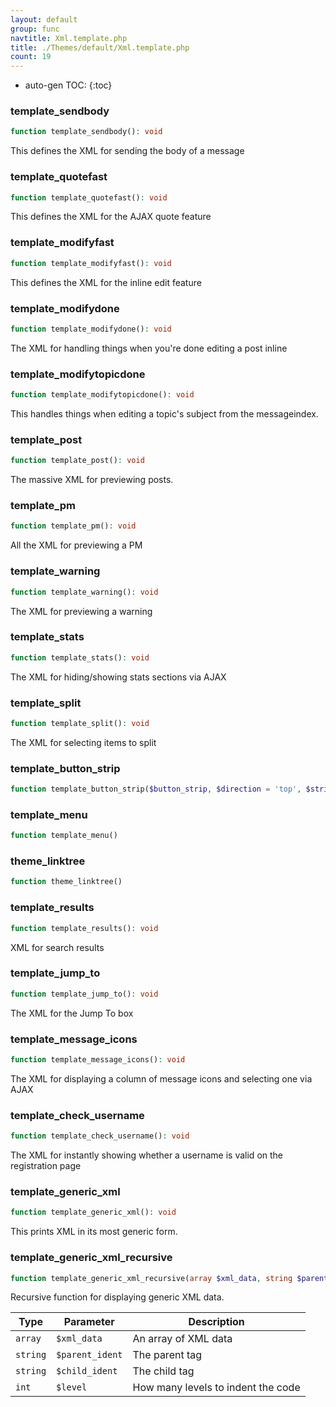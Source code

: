 ```yaml
---
layout: default
group: func
navtitle: Xml.template.php
title: ./Themes/default/Xml.template.php
count: 19
---
```

* auto-gen TOC:
{:toc}
### template_sendbody

```php
function template_sendbody(): void
```
This defines the XML for sending the body of a message



### template_quotefast

```php
function template_quotefast(): void
```
This defines the XML for the AJAX quote feature



### template_modifyfast

```php
function template_modifyfast(): void
```
This defines the XML for the inline edit feature



### template_modifydone

```php
function template_modifydone(): void
```
The XML for handling things when you're done editing a post inline



### template_modifytopicdone

```php
function template_modifytopicdone(): void
```
This handles things when editing a topic's subject from the messageindex.



### template_post

```php
function template_post(): void
```
The massive XML for previewing posts.



### template_pm

```php
function template_pm(): void
```
All the XML for previewing a PM



### template_warning

```php
function template_warning(): void
```
The XML for previewing a warning



### template_stats

```php
function template_stats(): void
```
The XML for hiding/showing stats sections via AJAX



### template_split

```php
function template_split(): void
```
The XML for selecting items to split



### template_button_strip

```php
function template_button_strip($button_strip, $direction = 'top', $strip_options = array())
```
### template_menu

```php
function template_menu()
```
### theme_linktree

```php
function theme_linktree()
```
### template_results

```php
function template_results(): void
```
XML for search results



### template_jump_to

```php
function template_jump_to(): void
```
The XML for the Jump To box



### template_message_icons

```php
function template_message_icons(): void
```
The XML for displaying a column of message icons and selecting one via AJAX



### template_check_username

```php
function template_check_username(): void
```
The XML for instantly showing whether a username is valid on the registration page



### template_generic_xml

```php
function template_generic_xml(): void
```
This prints XML in its most generic form.



### template_generic_xml_recursive

```php
function template_generic_xml_recursive(array $xml_data, string $parent_ident, string $child_ident, int $level): void
```
Recursive function for displaying generic XML data.



Type|Parameter|Description
---|---|---
`array`|`$xml_data`|An array of XML data
`string`|`$parent_ident`|The parent tag
`string`|`$child_ident`|The child tag
`int`|`$level`|How many levels to indent the code

